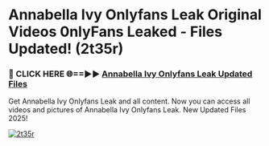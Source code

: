 # Annabella Ivy Onlyfans Leak Original Videos 0nlyFans Leaked - Files Updated! (2t35r)

<h3>🔴 CLICK HERE 🌐==►► <a href="https://tinyurl.com/4seja8ks" rel="nofollow">Annabella Ivy Onlyfans Leak Updated Files</a></h3>

Get Annabella Ivy Onlyfans Leak and all content. Now you can access all videos and pictures of Annabella Ivy Onlyfans Leak. New Updated Files 2025!

[![2t35r](https://i.imgur.com/EWjZXRe.gif)](https://tinyurl.com/4seja8ks)
